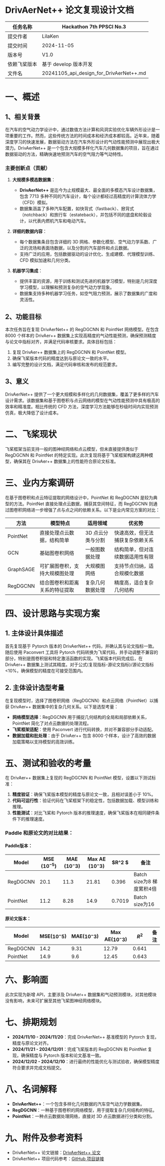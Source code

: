 # DrivAerNet++ 论文复现设计文档

| 任务名称                     | Hackathon 7th PPSCI No.3 |  
|-----------------------------|--------------------------|
| 提交作者                     | LilaKen                 |  
| 提交时间                     | 2024-11-05              |  
| 版本号                       | V1.0                    |  
| 依赖飞桨版本                 | 基于 develop 版本开发   |  
| 文件名                       | 20241105_api_design_for_DrivAerNet++.md |  

# 一、概述
## 1、相关背景
在汽车的空气动力学设计中，通过数值方法计算和风洞实验优化车辆外形设计是一项重要的工作。然而，这些传统方法的时间成本和经济成本都较高。近年来，随着深度学习的快速发展，数据驱动方法在汽车外形设计的气动性能预测中展现出极大潜力。DrivAerNet++ 是一个包含大规模多样化汽车几何数据集的项目，旨在通过数据驱动的方法，精确快速地预测汽车的空气阻力等气动特性。

### 主要创新点（贡献）

1. **大规模多模态数据集**：
   - **DrivAerNet++** 是迄今为止规模最大、最全面的多模态汽车设计数据集，包含 7713 多种不同的汽车设计，每个设计都经过高精度的计算流体力学（CFD）模拟。
   - 数据集涵盖了多种汽车配置，如快背式（fastback）、掀背式（notchback）和旅行车（estateback），并包括不同的底盘和轮毂设计，以代表内燃机汽车和电动汽车。

2. **详细的数据内容**：
   - 每个数据集条目包含详细的 3D 网格、参数化模型、空气动力学系数、广泛的流场和表面场数据，以及分割的汽车部件和点云数据。
   - 支持广泛的应用，包括数据驱动的设计优化、生成建模、代理模型训练、CFD 模拟加速和几何分类。

3. **机器学习集成**：
   - 提供丰富的资源，用于训练和测试先进的机器学习模型，特别是几何深度学习模型，以理解和预测复杂的空气动力学现象。
   - 数据集支持多种机器学习任务，如空气阻力预测，展示了数据集的广度和灵活性。


## 2、功能目标
本次任务旨在复现 DrivAerNet++ 的 RegDGCNN 和 PointNet 网络模型。在包含 8000 个样本的 DrivAer++ 数据集上实现高精度的气动性能预测，确保预测精度与论文中指标对齐，并满足代码审核要求。具体目标包括：
1. 复现 DrivAer++ 数据集上的 RegDGCNN 和 PointNet 模型。
2. 确保飞桨版本代码的精度达到与原论文一致的水平。
3. 编写完整的设计文档，满足代码审核和发布的规范要求。

## 3、意义
DrivAerNet++ 提供了一个更大规模和多样化的几何数据集，覆盖了更多样的汽车设计需求。该数据集和基于图卷积与点云网络的模型在气动性能预测中具有极高的效率和精准度。相比传统的 CFD 方法，深度学习方法能够在秒级时间内实现预测仿真，极大降低了设计成本。

# 二、飞桨现状
飞桨框架当前支持一般的图神经网络和点云模型，但未直接提供类似于 RegDGCNN 和 PointNet 的特定实现。此次复现将基于飞桨框架构建这两种模型，确保其在 DrivAer++ 数据集上的性能符合原论文标准。

# 三、业内方案调研
在基于图卷积和点云特征提取的网络设计中，PointNet 和 RegDGCNN 是较为典型的方法。PointNet 直接处理点云数据，捕获其空间特征，而 RegDGCNN 则通过图卷积网络进一步增强了点与点之间的依赖关系。以下是业内常见方案的对比：

| 方法         | 模型特点                           | 适用领域                  | 优劣势                        |
|--------------|------------------------------------|---------------------------|-------------------------------|
| PointNet     | 直接处理点云数据，结构简单         | 3D 点云分类与分割         | 快速高效，但无法捕获复杂依赖关系 |
| GCN          | 基础图卷积网络                     | 一般图数据处理            | 结构简单，但对连续数据适用性有限 |
| GraphSAGE    | 可扩展图卷积，支持大规模图处理     | 大规模图网络              | 支持节点归纳，适合规模化数据   |
| RegDGCNN     | 结合图卷积和距离关系的特征提取     | 复杂几何数据处理          | 精度高，适合复杂几何结构      |

# 四、设计思路与实现方案

## 1. 主体设计具体描述
首先复现基于 Pytorch 版本的 DrivAerNet++ 代码，并确认其与论文指标一致。随后使用 Paconvert 工具将 Pytorch 代码转换为飞桨代码，并手动调整不兼容的部分，特别是图卷积层和特定激活函数的实现。飞桨版本代码完成后，在 DrivAer++ 数据集上测试其精度。对于公式(复现指标-源论文指标)/源论文指标<10%，确保模型的精度在可接受范围内。

## 2. 主体设计选型考量
在复现模型时，选择了图卷积网络（RegDGCNN）和点云网络（PointNet）以捕获 DrivAer++ 数据集中的复杂几何关系。以下是选型考量：
- **网络模型选择**：RegDGCNN 用于捕捉几何结构的全局和局部依赖关系，PointNet 简化了对点云数据的处理流程。
- **飞桨框架适配**：使用 Paconvert 进行代码转换，并对不兼容部分手动适配。
- **数据加载和批处理**：由于 DrivAer++ 包含 8000 个样本，设计了高效的数据加载策略以支持模型的高效训练。

# 五、测试和验收的考量
在 DrivAer++ 数据集上复现的 RegDGCNN 和 PointNet 模型，设置以下测试标准：
1. **精度验证**：确保飞桨版本模型的精度与原论文一致，且相对误差小于 10%。
2. **代码可运行性**：验证代码在飞桨框架下的稳定性，包括数据加载、模型训练和推理。
3. **性能测试**：对比飞桨和 Pytorch 版本的推理速度，确保飞桨版本在相同硬件条件下的推理速度。

### Paddle 和原论文的对比结果：
#### Paddle版本：
| Model     | MSE ($10^{-5}$) | MAE (${10^-3}$) | Max AE (${10^-3}$) | $R^2 $     | 备注                |
|-----------|-------------|-------------|----------------|---------|---------------------|
| RegDGCNN  | 20.1        | 11.3        | 21.81          | 0.396   | Batch size为8 梯度累积4倍     |
| PointNet  | 11.2        | 8.28        | 14.9           | 0.7019  | Batch size为16                |

#### 原论文版本：
| Model     | MSE(${10^-5}$) | MAE(${10^-3}$) | Max AE(${10^-3}$) | $R^2$      | 备注                |
|-----------|------------|------------|--------------|---------|---------------------|
| RegDGCNN  | 14.2       | 9.31       | 12.79        | 0.641   |                     |
| PointNet  | 14.9       | 9.6        | 12.45        | 0.643   |                     |

# 六、影响面
此次实现为新增 API，主要涉及 DrivAer++ 数据集和气动预测模块，对其他模块没有影响，未来可扩展至其他飞桨图神经网络模块。

# 七、排期规划
- **2024/11/10 - 2024/11/20**：完成 DrivAerNet++ 基准模型的 Pytorch 复现，精度与原论文对齐。
- **2024/11/21 - 2024/12/01**：完成飞桨版本的 RegDGCNN 和 PointNet 复现，确保精度与 Pytorch 版本和论文基准一致。
- **2024/12/02 - 2024/12/10**：进行最终的性能优化与测试验收，确保模型精度符合要求并完成文档提交。

# 八、名词解释
- **DrivAerNet++**：一个包含多样化几何数据的汽车空气动力学数据集。
- **RegDGCNN**：一种基于图卷积的网络模型，用于提取复杂几何结构的特征。
- **PointNet**：一种点云数据处理网络，直接对 3D 点云数据进行分类和分割。

# 九、附件及参考资料
- DrivAerNet++ 论文链接：[DrivAerNet++ 论文](https://github.com/Mohamedelrefaie/DrivAerNet#:~:text=preprint%3A%20DrivAerNet%2B%2B%20paper-,here,-DrivAerNet%20Paper%3A)
- DrivAerNet++ 项目代码参考：[GitHub 项目链接](https://github.com/Mohamedelrefaie/DrivAerNet)
